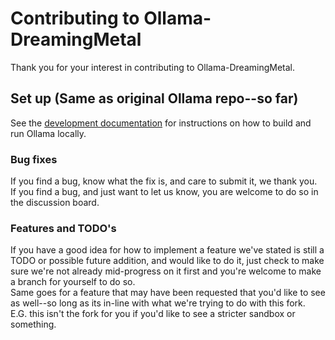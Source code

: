 # Contributing to Ollama-DreamingMetal

Thank you for your interest in contributing to Ollama-DreamingMetal. 

## Set up (Same as original Ollama repo--so far)

See the [development documentation](./docs/development.md) for instructions on how to build and run Ollama locally.

### Bug fixes

If you find a bug, know what the fix is, and care to submit it, we thank you.</br>
If you find a bug, and just want to let us know, you are welcome to do so in the discussion board.

### Features and TODO's

If you have a good idea for how to implement a feature we've stated is still a TODO or possible future addition, and would like to do it, just check to make sure we're not already mid-progress on it first and you're welcome to make a branch for yourself to do so.</br>
Same goes for a feature that may have been requested that you'd like to see as well--so long as its in-line with what we're trying to do with this fork. </br>E.G. this isn't the fork for you if you'd like to see a stricter sandbox or something.</br>
